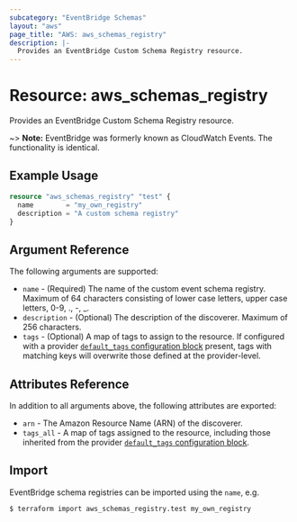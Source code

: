 ```yaml
---
subcategory: "EventBridge Schemas"
layout: "aws"
page_title: "AWS: aws_schemas_registry"
description: |-
  Provides an EventBridge Custom Schema Registry resource.
---
```


# Resource: aws_schemas_registry

Provides an EventBridge Custom Schema Registry resource.

~> **Note:** EventBridge was formerly known as CloudWatch Events. The functionality is identical.

## Example Usage

```terraform
resource "aws_schemas_registry" "test" {
  name        = "my_own_registry"
  description = "A custom schema registry"
}
```

## Argument Reference

The following arguments are supported:

* `name` - (Required) The name of the custom event schema registry. Maximum of 64 characters consisting of lower case letters, upper case letters, 0-9, ., -, _.
* `description` - (Optional) The description of the discoverer. Maximum of 256 characters.
* `tags` - (Optional) A map of tags to assign to the resource. If configured with a provider [`default_tags` configuration block](https://www.terraform.io/docs/providers/aws/index.html#default_tags-configuration-block) present, tags with matching keys will overwrite those defined at the provider-level.

## Attributes Reference

In addition to all arguments above, the following attributes are exported:

* `arn` - The Amazon Resource Name (ARN) of the discoverer.
* `tags_all` - A map of tags assigned to the resource, including those inherited from the provider [`default_tags` configuration block](https://www.terraform.io/docs/providers/aws/index.html#default_tags-configuration-block).

## Import

EventBridge schema registries can be imported using the `name`, e.g.

```console
$ terraform import aws_schemas_registry.test my_own_registry
```
